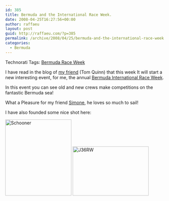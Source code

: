 ```yaml
---
id: 385
title: Bermuda and the International Race Week.
date: 2008-04-25T16:27:56+00:00
author: raffaeu
layout: post
guid: http://raffaeu.com/?p=385
permalink: /archive/2008/04/25/bermuda-and-the-international-race-week.aspx
categories:
  - Bermuda
---
```

<div class="wlWriterSmartContent" id="scid:0767317B-992E-4b12-91E0-4F059A8CECA8:9ebe58db-b5bf-41f9-8f6b-62a0e25459c4" style="padding-right: 0px; display: inline; padding-left: 0px; padding-bottom: 0px; margin: 0px; padding-top: 0px">
  Technorati Tags: <a href="http://technorati.com/tags/Bermuda%20Race%20Week" rel="tag">Bermuda Race Week</a>
</div>

I have read in the blog of [my friend](http://tomquinn.blogspot.com/2008/04/danger-men-boating.html) (Tom Quinn) that this week It will start a new interesting event, for me, the annual [Bermuda International Race Week](http://www.rbyc.bm/biirw2008/Home/tabid/505/Default.aspx).

In this event you can see old and new crews make competitions on the fantastic Bermuda sea!

What a Pleasure for my friend [Simone](http://codeclimber.net.nz/), he loves so much to sail!

I have also founded some nice shot here:

[<img height="240" alt="Schooner" src="http://static.flickr.com/1169/1141476928_afaa18234c.jpg" width="209" border="0" />](http://www.flickr.com/photos/10973565@N06/1141476928/ "Schooner") [<img height="155" alt="J36RW" src="http://static.flickr.com/1069/1128444552_1874e9a706.jpg" width="240" border="0" />](http://www.flickr.com/photos/10258371@N02/1128444552/ "J36RW")